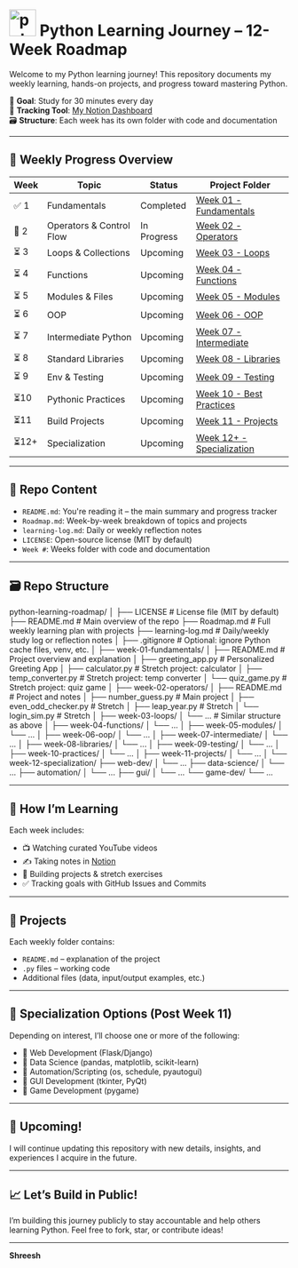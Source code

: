 # <img width="48" height="48" src="https://img.icons8.com/color/48/python--v1.png" alt="python--v1"/> Python Learning Journey – 12-Week Roadmap

Welcome to my Python learning journey! This repository documents my weekly learning, hands-on projects, and progress toward mastering Python.

📅 **Goal**: Study for 30 minutes every day  
🧠 **Tracking Tool**: [My Notion Dashboard](https://www.notion.so/Python-1f9f41288a83815bb0c5d9d9abe78667?pvs=4)  
🗃 **Structure**: Each week has its own folder with code and documentation

---

## 📘 Weekly Progress Overview

| Week | Topic                     | Status      | Project Folder            |
|------|---------------------------|-------------|----------------------------|
| ✅ 1 | Fundamentals              | Completed   | [Week 01 - Fundamentals](./week-01-fundamentals) |
| 🔄 2 | Operators & Control Flow | In Progress | [Week 02 - Operators](./week-02-operators)       |
| ⏳ 3 | Loops & Collections       | Upcoming    | [Week 03 - Loops](./week-03-loops)              |
| ⏳ 4 | Functions                 | Upcoming    | [Week 04 - Functions](./week-04-functions)      |
| ⏳ 5 | Modules & Files           | Upcoming    | [Week 05 - Modules](./week-05-modules)          |
| ⏳ 6 | OOP                       | Upcoming    | [Week 06 - OOP](./week-06-oop)                  |
| ⏳ 7 | Intermediate Python       | Upcoming    | [Week 07 - Intermediate](./week-07-intermediate)|
| ⏳ 8 | Standard Libraries        | Upcoming    | [Week 08 - Libraries](./week-08-libraries)      |
| ⏳ 9 | Env & Testing             | Upcoming    | [Week 09 - Testing](./week-09-testing)          |
| ⏳10 | Pythonic Practices        | Upcoming    | [Week 10 - Best Practices](./week-10-practices) |
| ⏳11 | Build Projects            | Upcoming    | [Week 11 - Projects](./week-11-projects)        |
| ⏳12+| Specialization            | Upcoming    | [Week 12+ - Specialization](./week-12-specialization) |

---

## 📂 Repo Content

- `README.md`: You're reading it – the main summary and progress tracker
- `Roadmap.md`: Week-by-week breakdown of topics and projects
- `learning-log.md`: Daily or weekly reflection notes
- `LICENSE`: Open-source license (MIT by default)
- `Week #`: Weeks folder with code and documentation

---

## 🗃️ Repo Structure

python-learning-roadmap/
│
├── LICENSE                       # License file (MIT by default)
├── README.md                     # Main overview of the repo
├── Roadmap.md                    # Full weekly learning plan with projects
├── learning-log.md               # Daily/weekly study log or reflection notes
│
├── .gitignore                    # Optional: ignore Python cache files, venv, etc.
│
├── week-01-fundamentals/
│   ├── README.md                 # Project overview and explanation
│   ├── greeting_app.py          # Personalized Greeting App
│   ├── calculator.py            # Stretch project: calculator
│   ├── temp_converter.py        # Stretch project: temp converter
│   └── quiz_game.py             # Stretch project: quiz game
│
├── week-02-operators/
│   ├── README.md                 # Project and notes
│   ├── number_guess.py          # Main project
│   ├── even_odd_checker.py      # Stretch
│   ├── leap_year.py             # Stretch
│   └── login_sim.py             # Stretch
│
├── week-03-loops/
│   └── ...                      # Similar structure as above
│
├── week-04-functions/
│   └── ...
│
├── week-05-modules/
│   └── ...
│
├── week-06-oop/
│   └── ...
│
├── week-07-intermediate/
│   └── ...
│
├── week-08-libraries/
│   └── ...
│
├── week-09-testing/
│   └── ...
│
├── week-10-practices/
│   └── ...
│
├── week-11-projects/
│   └── ...
│
└── week-12-specialization/
    ├── web-dev/
    │   └── ...
    ├── data-science/
    │   └── ...
    ├── automation/
    │   └── ...
    ├── gui/
    │   └── ...
    └── game-dev/
        └── ...

---

## 🧠 How I’m Learning

Each week includes:
- 📺 Watching curated YouTube videos
- ✍️ Taking notes in [Notion](https://www.notion.so/YOUR-LINK)
- 🧪 Building projects & stretch exercises
- ✅ Tracking goals with GitHub Issues and Commits

---

## 🧪 Projects

Each weekly folder contains:
- `README.md` – explanation of the project
- `.py` files – working code
- Additional files (data, input/output examples, etc.)

---

## 📌 Specialization Options (Post Week 11)

Depending on interest, I’ll choose one or more of the following:
- 🔹 Web Development (Flask/Django)
- 🔹 Data Science (pandas, matplotlib, scikit-learn)
- 🔹 Automation/Scripting (os, schedule, pyautogui)
- 🔹 GUI Development (tkinter, PyQt)
- 🔹 Game Development (pygame)

---

## 🔮 Upcoming!

I will continue updating this repository with new details, insights, and experiences I acquire in the future.

---

## 📈 Let’s Build in Public!

I’m building this journey publicly to stay accountable and help others learning Python. Feel free to fork, star, or contribute ideas!

---
**Shreesh**
